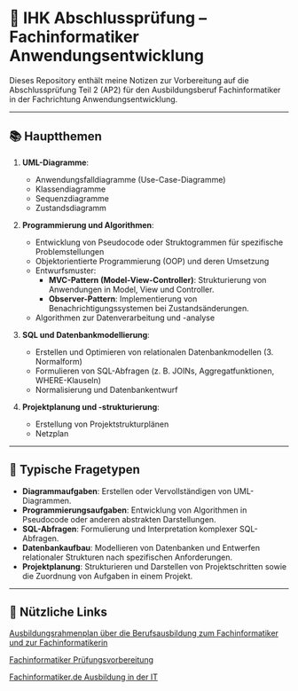 # 📘 IHK Abschlussprüfung – Fachinformatiker Anwendungsentwicklung

Dieses Repository enthält meine Notizen zur Vorbereitung auf die Abschlussprüfung Teil 2 (AP2) für den Ausbildungsberuf Fachinformatiker in der Fachrichtung Anwendungsentwicklung.

---

## 📚 Hauptthemen

1. **UML-Diagramme**:
    
    - Anwendungsfalldiagramme (Use-Case-Diagramme)
    - Klassendiagramme
    - Sequenzdiagramme
    - Zustandsdiagramm
2. **Programmierung und Algorithmen**:
    
    - Entwicklung von Pseudocode oder Struktogrammen für spezifische Problemstellungen
    - Objektorientierte Programmierung (OOP) und deren Umsetzung
    - Entwurfsmuster:
	    - **MVC-Pattern (Model-View-Controller)**: Strukturierung von Anwendungen in Model, View und Controller.
	    - **Observer-Pattern**: Implementierung von Benachrichtigungssystemen bei Zustandsänderungen.
    - Algorithmen zur Datenverarbeitung und -analyse
3. **SQL und Datenbankmodellierung**:
    
    - Erstellen und Optimieren von relationalen Datenbankmodellen (3. Normalform)
    - Formulieren von SQL-Abfragen (z. B. JOINs, Aggregatfunktionen, WHERE-Klauseln)
    - Normalisierung und Datenbankentwurf
4. **Projektplanung und -strukturierung**:
    
    - Erstellung von Projektstrukturplänen
    - Netzplan

---

## 📝 Typische Fragetypen

- **Diagrammaufgaben**: Erstellen oder Vervollständigen von UML-Diagrammen.
- **Programmierungsaufgaben**: Entwicklung von Algorithmen in Pseudocode oder anderen abstrakten Darstellungen.
- **SQL-Abfragen**: Formulierung und Interpretation komplexer SQL-Abfragen.
- **Datenbankaufbau**: Modellieren von Datenbanken und Entwerfen relationaler Strukturen nach spezifischen Anforderungen.
- **Projektplanung**: Strukturieren und Darstellen von Projektschritten sowie die Zuordnung von Aufgaben in einem Projekt.
---

## 🔗 Nützliche Links
[Ausbildungsrahmenplan über die Berufsausbildung zum Fachinformatiker und zur Fachinformatikerin](https://www.gesetze-im-internet.de/fiausbv/BJNR025000020.html)

[Fachinformatiker Prüfungsvorbereitung](https://fachinformatikerpruefungsvorbereitung.de)

[Fachinformatiker.de ](https://www.fachinformatiker.de)
[Ausbildung in der IT](https://ausbildung-in-der-it.de)



